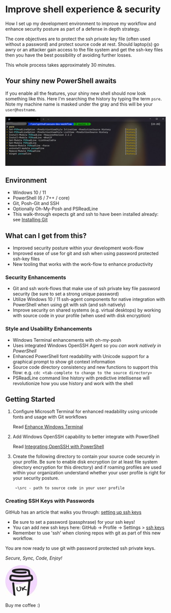 # Improve shell experience & security

How I set up my development environment to improve my workflow and enhance security posture as part of a defense in depth strategy.

The core objectives are to protect the ssh private key file (often used without a password) and protect source code at rest. Should laptop(s) go awry or an attacker gain access to the file system and get the ssh-key files then you have the best possibility of avoiding further losses.

This whole process takes approximately 30 minutes.

## Your shiny new PowerShell awaits

If you enable all the features, your shiny new shell should now look something like this. Here I'm searching the history by typing the term `psre`. Note my machine name is masked under the gray and this will be your `user@hostname`.

![ShinyShell](img/ExampleShell.jpg)

## Environment

- Windows 10 / 11
- PowerShell (6 / 7++ / core)
- Git, Posh-Git and SSH
- Optionally Oh-My-Posh and PSReadLine
- This walk-through expects git and ssh to have been installed already: see [Installing Git](https://git-scm.com/book/en/v2/Getting-Started-Installing-Git)

## What can I get from this?

- Improved security posture within your development work-flow
- Improved ease of use for git and ssh when using password protected ssh-key files
- New tooling that works with the work-flow to enhance productivity

### Security Enhancements

- Git and ssh work-flows that make use of ssh private key file password security (be sure to set a strong unique password)
- Utilize Windows 10 / 11 ssh-agent components for native integration with PowerShell when using git with ssh (and ssh natively)
- Improve security on shared systems (e.g. virtual desktops) by working with source code in your profile (when used with disk encryption)

### Style and Usability Enhancements

- Windows Terminal enhancements with oh-my-posh
- Uses integrated Windows OpenSSH Agent so you _can work natively in PowerShell_
- Enhanced PowerShell font readability with Unicode support for a graphical prompt to show git context information
- Source code directory consistency and new functions to support this flow: e.g. ```cdc <tab-complete to change to the source directory>```
- PSReadLine command line history with predictive intellisense will revolutionize how you use history and work with the shell

## Getting Started

1. Configure Microsoft Terminal for enhanced readability using unicode fonts and usage with Git workflows

    Read [Enhance Windows Terminal](/terminal/readme.md)

1. Add Windows OpenSSH capability to better integrate with PowerShell

   Read [Integrating OpenSSH with PowerShell](/pwsh/readme.md)

1. Create the following directory to contain your source code securely in your profile. Be sure to enable disk encryption (or at least file system directory encryption for this directory) and if roaming profiles are used within your organization understand whether your user profile is right for your security posture.

   ```text
    ~\src - path to source code in your user profile
   ```

### Creating SSH Keys with Passwords

GitHub has an article that walks you through: [setting up ssh keys](https://docs.github.com/en/authentication/connecting-to-github-with-ssh/generating-a-new-ssh-key-and-adding-it-to-the-ssh-agent)

- Be sure to set a password (passphrase) for your ssh keys!
- You can add new ssh keys here: GitHub -> Profile -> Settings > [ssh keys](https://github.com/settings/keys)
- Remember to use 'ssh' when cloning repos with git as part of this new workflow.
  
You are now ready to use git with password protected ssh private keys.

*Secure, Sync, Code, Enjoy!*

[![Buy me a coffee!](img/bmc.jpg)](https://www.buymeacoffee.com/ukbendavies)

Buy me coffee :)
